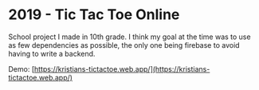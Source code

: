 # 2019 - Tic Tac Toe Online

School project I made in 10th grade. I think my goal at the time was to use as few dependencies as possible, the only one being firebase to avoid having to write a backend.

Demo: [https://kristians-tictactoe.web.app/](https://kristians-tictactoe.web.app/)
